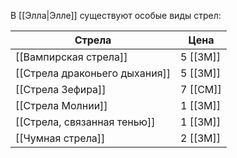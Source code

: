 В [[Элла|Элле]] существуют особые виды стрел:

| Стрела                        | Цена     |
| ----------------------------- | -------- |
| [[Вампирская стрела]]         | 5 [[ЗМ]] |
| [[Стрела драконьего дыхания]] | 5 [[ЗМ]] |
| [[Стрела Зефира]]             | 7 [[СМ]] |
| [[Стрела Молнии]]             | 1 [[ЗМ]] |
| [[Стрела, связанная тенью]]   | 1 [[ЗМ]] |
| [[Чумная стрела]]             | 2 [[ЗМ]] |
